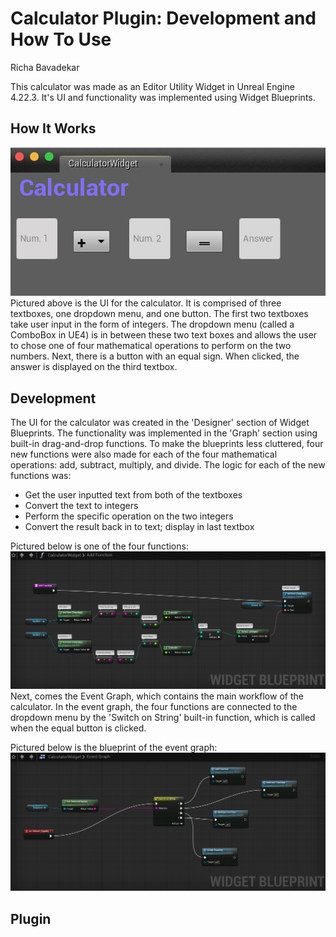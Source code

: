 # Calculator Plugin: Development and How To Use
Richa Bavadekar

This calculator was made as an Editor Utility Widget in Unreal Engine 4.22.3. It's UI and functionality was implemented using Widget Blueprints.

## How It Works
![calcui](https://github.com/jawadefaj/Cruzway-UI/blob/richa/images/calcui.jpeg)
Pictured above is the UI for the calculator. It is comprised of three textboxes, one dropdown menu, and one button. The first two textboxes take user input in the form of integers. The dropdown menu (called a ComboBox in UE4) is in between these two text boxes and allows the user to chose one of four mathematical operations to perform on the two numbers. Next, there is a button with an equal sign. When clicked, the answer is displayed on the third textbox. 

## Development
The UI for the calculator was created in the 'Designer' section of Widget Blueprints. The functionality was implemented in the 'Graph' section using built-in drag-and-drop functions. To make the blueprints less cluttered, four new functions were also made for each of the four mathematical operations: add, subtract, multiply, and divide. The logic for each of the new functions was:
* Get the user inputted text from both of the textboxes
* Convert the text to integers
* Perform the specific operation on the two integers
* Convert the result back in to text; display in last textbox

Pictured below is one of the four functions:
![addfunction](https://github.com/jawadefaj/Cruzway-UI/blob/richa/images/addfunction.jpeg)
Next, comes the Event Graph, which contains the main workflow of the calculator. In the event graph, the four functions are connected to the dropdown menu by the 'Switch on String' built-in function, which is called when the equal button is clicked. 

Pictured below is the blueprint of the event graph:
![eventgraph](https://github.com/jawadefaj/Cruzway-UI/blob/richa/images/eventgraph.jpeg)

## Plugin 



